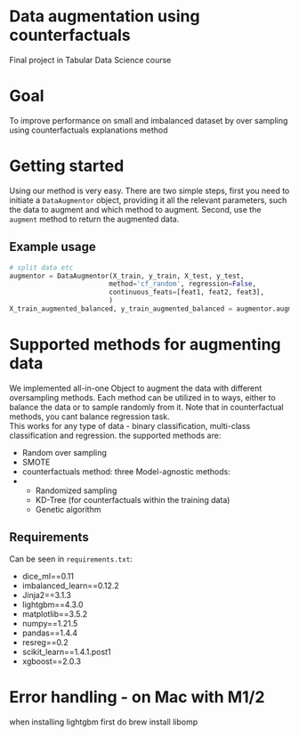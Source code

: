 # Data augmentation using counterfactuals
Final project in Tabular Data Science course

# Goal
To improve performance on small and imbalanced dataset by over sampling using counterfactuals explanations method

# Getting started
Using our method is very easy. There are two simple steps, first you need to initiate a `DataAugmentor` object, providing it all the relevant parameters, such the data to augment and which method to augment. Second, use the `augment` method to return the augmented data.

## Example usage
```python
# split data etc
augmentor = DataAugmentor(X_train, y_train, X_test, y_test,
                         method='cf_random', regression=False,
                         continuous_feats=[feat1, feat2, feat3],
                         )
X_train_augmented_balanced, y_train_augmented_balanced = augmentor.augment(balance=True)
```

# Supported methods for augmenting data
We implemented all-in-one Object to augment the data with different oversampling methods. Each method can be utilized in to ways, either to balance the data or to sample randomly from it. Note that in counterfactual methods, you cant balance regression task.  
This works for any type of data - binary classification, multi-class classification and regression. the supported methods are:
* Random over sampling
* SMOTE
* counterfactuals method: three Model-agnostic methods:
* * Randomized sampling
  * KD-Tree (for counterfactuals within the training data)
  * Genetic algorithm

## Requirements
Can be seen in `requirements.txt`:
* dice_ml==0.11
* imbalanced_learn==0.12.2
* Jinja2==3.1.3
* lightgbm==4.3.0
* matplotlib==3.5.2
* numpy==1.21.5
* pandas==1.4.4
* resreg==0.2
* scikit_learn==1.4.1.post1
* xgboost==2.0.3



# Error handling - on Mac with M1/2 
when installing lightgbm first do brew install libomp
